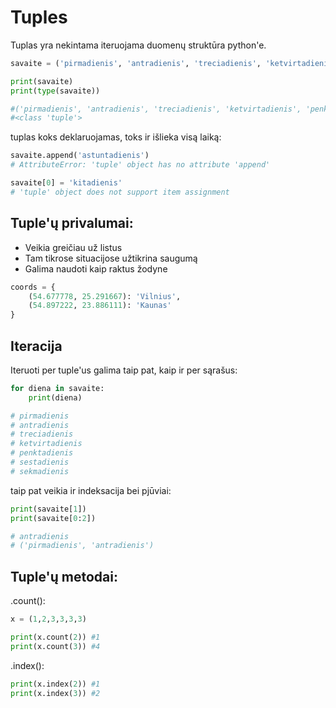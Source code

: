 # Tuples

Tuplas yra nekintama iteruojama duomenų struktūra python'e.

```python
savaite = ('pirmadienis', 'antradienis', 'treciadienis', 'ketvirtadienis', 'penktadienis', 'sestadienis', 'sekmadienis')

print(savaite)
print(type(savaite))

#('pirmadienis', 'antradienis', 'treciadienis', 'ketvirtadienis', 'penktadienis', 'sestadienis', 'sekmadienis')
#<class 'tuple'>
```

tuplas koks deklaruojamas, toks ir išlieka visą laiką:

```python
savaite.append('astuntadienis')
# AttributeError: 'tuple' object has no attribute 'append'
```

```python
savaite[0] = 'kitadienis'
# 'tuple' object does not support item assignment
```

## Tuple'ų privalumai:
* Veikia greičiau už listus
* Tam tikrose situacijose užtikrina saugumą
* Galima naudoti kaip raktus žodyne

```python
coords = {
    (54.677778, 25.291667): 'Vilnius',
    (54.897222, 23.886111): 'Kaunas'   
}
```
## Iteracija

Iteruoti per tuple'us galima taip pat, kaip ir per sąrašus:

```python
for diena in savaite:
    print(diena)

# pirmadienis
# antradienis
# treciadienis
# ketvirtadienis
# penktadienis
# sestadienis
# sekmadienis
```

taip pat veikia ir indeksacija bei pjūviai:

```python
print(savaite[1])
print(savaite[0:2])

# antradienis
# ('pirmadienis', 'antradienis')
```

## Tuple'ų metodai:

.count():
```python
x = (1,2,3,3,3,3)

print(x.count(2)) #1 
print(x.count(3)) #4
```

.index():
```python
print(x.index(2)) #1
print(x.index(3)) #2
```


